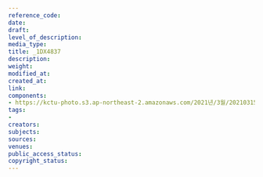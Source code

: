 ```yaml
---
reference_code: 
date: 
draft: 
level_of_description: 
media_type: 
title: _1DX4837
description: 
weight: 
modified_at: 
created_at: 
link: 
components:
- https://kctu-photo.s3.ap-northeast-2.amazonaws.com/2021년/3월/20210315_'거침없는+민주노총!+110만의+총파업'+2021년+민주노총+투쟁선포+기자회견/_1DX4837.jpg
tags:
- 
creators: 
subjects: 
sources: 
venues: 
public_access_status: 
copyright_status: 
---
```

